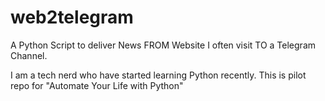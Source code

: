 # web2telegram
A Python Script to deliver News FROM Website I often visit TO a Telegram Channel.

I am a tech nerd who have started learning Python recently. This is pilot repo for "Automate Your Life with Python"

